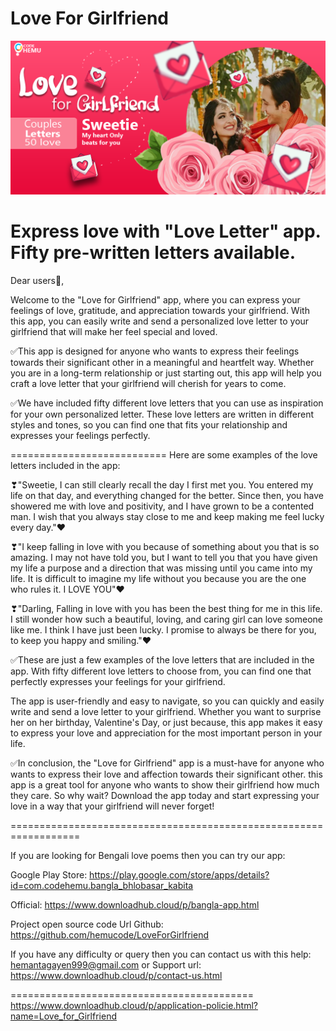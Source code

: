 # Love For Girlfriend

![](banner/1024x500.PNG)

Express love with "Love Letter" app. Fifty pre-written letters available.
=======================================


Dear users💌,

Welcome to the "Love for Girlfriend" app, where you can express your feelings of love, gratitude, and appreciation towards your girlfriend. With this app, you can easily write and send a personalized love letter to your girlfriend that will make her feel special and loved.

✅This app is designed for anyone who wants to express their feelings towards their significant other in a meaningful and heartfelt way. Whether you are in a long-term relationship or just starting out, this app will help you craft a love letter that your girlfriend will cherish for years to come.

✅We have included fifty different love letters that you can use as inspiration for your own personalized letter. These love letters are written in different styles and tones, so you can find one that fits your relationship and expresses your feelings perfectly.

===========================
Here are some examples of the love letters included in the app:

❣"Sweetie, I can still clearly recall the day I first met you. You entered my life on that day, and everything changed for the better. Since then, you have showered me with love and positivity, and I have grown to be a contented man. I wish that you always stay close to me and keep making me feel lucky every day."❤

❣"I keep falling in love with you because of something about you that is so amazing. I may not have told you, but I want to tell you that you have given my life a purpose and a direction that was missing until you came into my life. It is difficult to imagine my life without you because you are the one who rules it. I LOVE YOU"❤

❣"Darling, Falling in love with you has been the best thing for me in this life. I still wonder how such a beautiful, loving, and caring girl can love someone like me. I think I have just been lucky. I promise to always be there for you, to keep you happy and smiling."❤

✅These are just a few examples of the love letters that are included in the app. With fifty different love letters to choose from, you can find one that perfectly expresses your feelings for your girlfriend.

The app is user-friendly and easy to navigate, so you can quickly and easily write and send a love letter to your girlfriend. Whether you want to surprise her on her birthday, Valentine's Day, or just because, this app makes it easy to express your love and appreciation for the most important person in your life.

✅In conclusion, the "Love for Girlfriend" app is a must-have for anyone who wants to express their love and affection towards their significant other. this app is a great tool for anyone who wants to show their girlfriend how much they care. So why wait? Download the app today and start expressing your love in a way that your girlfriend will never forget!

==================================================================

If you are looking for Bengali love poems then you can try our app: 

Google Play Store: https://play.google.com/store/apps/details?id=com.codehemu.bangla_bhlobasar_kabita

Official: https://www.downloadhub.cloud/p/bangla-app.html


Project open source code Url Github: https://github.com/hemucode/LoveForGirlfriend

If you have any difficulty or query then you can contact us with this help:
hemantagayen999@gmail.com or Support url: https://www.downloadhub.cloud/p/contact-us.html


==========================================
https://www.downloadhub.cloud/p/application-policie.html?name=Love_for_Girlfriend

